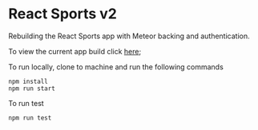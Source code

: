 # React Sports v2

Rebuilding the React Sports app with Meteor backing and authentication.

To view the current app build click [here](cryptic-reef-91472.herokuapp.com);

To run locally, clone to machine and run the following commands

```
npm install
npm run start
```

To run test

```
npm run test
```
